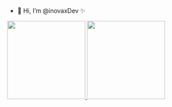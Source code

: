 - 👋 Hi, I’m @inovaxDev ✨

<div>
<a href="https://github.com/ivgomes">
<img height="180em" src="https://github-readme-stats.vercel.app/api/top-langs/?username=inovaxDev&layout=compact&langs_count=7&theme=dracula"/>
<img height="180em" src="https://github-readme-stats.vercel.app/api?username=inovaxDev&show_icons=true&theme=dracula&include_all_commits=true&count_private=true"/>
</div>



<!---
- 👀 I’m interested in ...
- 🌱 I’m currently learning ...
- 💞️ I’m looking to collaborate on ...
- 📫 How to reach me ...


inovaxDev/inovaxDev is a ✨ special ✨ repository because its `README.md` (this file) appears on your GitHub profile.
You can click the Preview link to take a look at your changes.
--->
